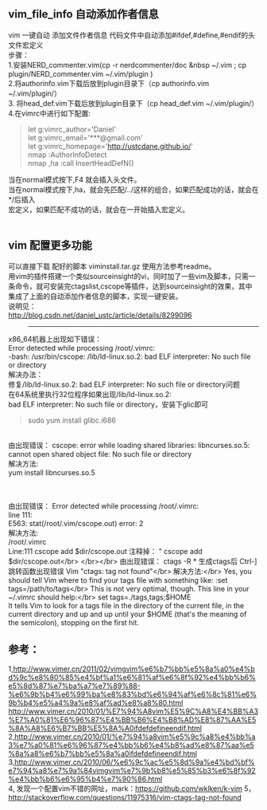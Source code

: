 ## vim_file_info 自动添加作者信息
vim 一键自动 添加文件作者信息  代码文件中自动添加#ifdef,#define,#endif的头文件宏定义 </br>
步骤：</br>
1.安装NERD_commenter.vim(cp -r nerdcommenter/doc  &nbsp ~/.vim ; 
cp   plugin/NERD_commenter.vim     ~/.vim/plugin )</br>
2.将authorinfo.vim下载后放到plugin目录下（cp authorinfo.vim  ~/.vim/plugin/）</br>
3. 将head_def.vim下载后放到plugin目录下（cp head_def.vim  ~/.vim/plugin/）</br>
4.在vimrc中进行如下配置:</br>
> let g:vimrc_author='Daniel' </br>
> let g:vimrc_email='***@gmail.com' </br>
> let g:vimrc_homepage='http://ustcdane.github.io/' </br>
> nmap <F4> :AuthorInfoDetect<cr> </br>
> nmap ,ha :call InsertHeadDefN()<cr>

当在normal模式按下,F4 就会插入头文件。</br>
当在normal模式按下,ha，就会先匹配/*..*/这样的组合，如果匹配成功的话，就会在*/后插入</br> 宏定义，如果匹配不成功的话，就会在一开始插入宏定义。</br>
</br>

## vim 配置更多功能
可以直接下载 配好的脚本 viminstall.tar.gz 使用方法参考readme。</br>
用vim的插件搭建一个类似sourceinsight的vi，同时加了一些vim及脚本，只需一条命令，就可安装完ctagslist,cscope等插件，达到sourceinsight的效果，其中集成了上面的自动添加作者信息的脚本，实现一键安装。
</br>说明见：</br>http://blog.csdn.net/daniel_ustc/article/details/8299096

> --------------------------------------------------------------------
x86_64机器上出现如下错误：</br>
Error detected while processing /root/.vimrc:</br>
-bash: /usr/bin/cscope: /lib/ld-linux.so.2: bad ELF interpreter: No such file or directory</br>
解决办法：</br>
修复/lib/ld-linux.so.2: bad ELF interpreter: No such file or directory问题</br>
 在64系统里执行32位程序如果出现/lib/ld-linux.so.2: </br>
bad ELF interpreter: No such file or directory，安装下glic即可</br>
> sudo yum install glibc.i686
</br>
由出现错误：
cscope: error while loading shared libraries: libncurses.so.5: cannot open shared object file: No such file or directory
</br>
解决方法:</br>
yum install libncurses.so.5

</br></br>
由出现错误：
Error detected while processing /root/.vimrc:</br>
line  111:</br>
E563: stat(/root/.vim/cscope.out) error: 2</br>
解决方法:</br>
 /root/.vimrc </br> Line:111
cscope add  $dir/cscope.out 注释掉： "  cscope add  $dir/cscope.out</br>
</br></br>
由出现错误：
ctags -R * 生成ctags后 Ctrl-] 跳转函数出现错误  Vim "ctags: tag not found"</br>
解决方法:</br>
Yes, you should tell Vim where to find your tags file with something like:
:set tags=/path/to/tags</br>
This is not very optimal, though. This line in your ~/.vimrc should help:</br>
set tags=./tags,tags;$HOME</br>
It tells Vim to look for a tags file in the directory of the current file, in the current directory and up and up until your $HOME (that's the meaning of the semicolon), stopping on the first hit.</br>

## 参考：
1,http://www.vimer.cn/2011/02/vimgvim%e6%b7%bb%e5%8a%a0%e4%bd%9c%e8%80%85%e4%bf%a1%e6%81%af%e6%8f%92%e4%bb%b6%e5%8d%87%e7%ba%a7%e7%89%88-%e6%9b%b4%e6%99%ba%e8%83%bd%e6%94%af%e6%8c%81%e6%9b%b4%e5%a4%9a%e8%af%ad%e8%a8%80.html
</br>
http://www.vimer.cn/2010/01/%E7%94%A8vim%E5%9C%A8%E4%BB%A3%E7%A0%81%E6%96%87%E4%BB%B6%E4%B8%AD%E8%87%AA%E5%8A%A8%E6%B7%BB%E5%8A%A0ifdefdefineendif.html</br>
2,http://www.vimer.cn/2010/01/%e7%94%a8vim%e5%9c%a8%e4%bb%a3%e7%a0%81%e6%96%87%e4%bb%b6%e4%b8%ad%e8%87%aa%e5%8a%a8%e6%b7%bb%e5%8a%a0ifdefdefineendif.html </br>
3,http://www.vimer.cn/2010/06/%e6%9c%ac%e5%8d%9a%e4%bd%bf%e7%94%a8%e7%9a%84vimgvim%e7%9b%b8%e5%85%b3%e6%8f%92%e4%bb%b6%e6%95%b4%e7%90%86.html  </br>
4, 发现一个配置vim不错的网址，mark：https://github.com/wklken/k-vim
5，http://stackoverflow.com/questions/11975316/vim-ctags-tag-not-found
